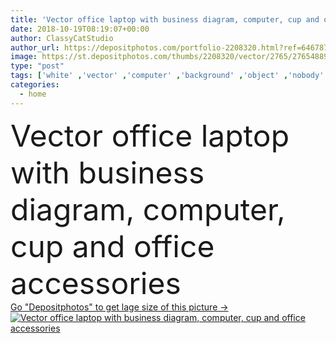 ```yaml
---
title: 'Vector office laptop with business diagram, computer, cup and office accessories'
date: 2018-10-19T08:19:07+00:00
author: ClassyCatStudio
author_url: https://depositphotos.com/portfolio-2208320.html?ref=64678756
image: https://st.depositphotos.com/thumbs/2208320/vector/2765/27654889/api_thumb_450.jpg?forcejpeg=true
type: "post"
tags: ['white' ,'vector' ,'computer' ,'background' ,'object' ,'nobody' ,'isolated' ,'business' ,'equipment' ,'tea' ,'cup' ,'black' ,'hardware' ,'technology' ,'coffee' ,'machine' ,'gray' ,'icon' ,'office' ,'tower' ,'home' ,'display' ,'electronic' ,'keyboard' ,'screen' ,'digital' ,'laptop' ,'monitor' ,'pc' ,'desktop' ,'flat' ,'work' ,'pen' ,'note' ,'desk' ,'finance' ,'stock' ,'case' ,'top' ,'system' ,'server' ,'chart' ,'lcd' ,'cd' ,'diagram' ,'workstation' ,'floppy' ,'miditower' ,'minitower' ]
categories: 
  - home
---
```

<div aling="center">
            <font size="60"> Vector office laptop with business diagram, computer, cup and office accessories</font>   
</div>
<div>
    <a href='https://st.depositphotos.com/thumbs/2208320/vector/2765/27654889/api_thumb_450.jpg?forcejpeg=true?ref=64678756' target=_blank > Go "Depositphotos" to get lage size of this picture ->
        <img href='https://st.depositphotos.com/thumbs/2208320/vector/2765/27654889/api_thumb_450.jpg?forcejpeg=true?ref=64678756' src='https://st.depositphotos.com/2208320/2765/v/950/depositphotos_27654889-stock-illustration-vector-office-laptop-business-diagram.jpg?forcejpeg=true' alt='Vector office laptop with business diagram, computer, cup and office accessories' >
    </a>
</div>
